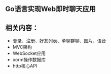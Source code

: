 ## Go语言实现Web即时聊天应用

## 相关内容：

- 登录、注册、好友列表、单聊群聊、图片、语音
- MVC架构
- WebSocket应用
- xorm操作数据库
- http核心API
